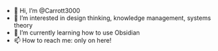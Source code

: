 - 👋 Hi, I’m @Carrott3000
- 👀 I’m interested in design thinking, knowledge management, systems theory
- 🌱 I’m currently learning how to use Obsidian
- 📫 How to reach me: only on here!

<!---
Carrott3000/Carrott3000 is a ✨ special ✨ repository because its `README.md` (this file) appears on your GitHub profile.
You can click the Preview link to take a look at your changes.
--->

